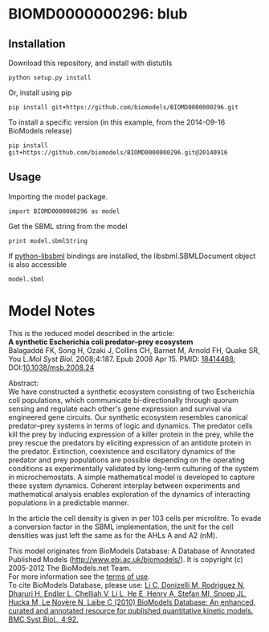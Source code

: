 # BIOMD0000000296: blub

## Installation

Download this repository, and install with distutils

`python setup.py install`

Or, install using pip

`pip install git+https://github.com/biomodels/BIOMD0000000296.git`

To install a specific version (in this example, from the 2014-09-16 BioModels release)

`pip install git+https://github.com/biomodels/BIOMD0000000296.git@20140916`

## Usage

Importing the model package.

`import BIOMD0000000296 as model`

Get the SBML string from the model

`print model.sbmlString`

If [python-libsbml](https://pypi.python.org/pypi/python-libsbml) bindings are
installed, the libsbml.SBMLDocument object is also accessible

`model.sbml`


# Model Notes


This is the reduced model described in the article:  
**A synthetic Escherichia coli predator–prey ecosystem**   
Balagaddé FK, Song H, Ozaki J, Collins CH, Barnet M, Arnold FH, Quake SR, You
L._Mol Syst Biol._ 2008;4:187. Epub 2008 Apr 15. PMID:
[18414488](http://www.ncbi.nlm.nih.gov/pubmed/18414488);
DOI:[10.1038/msb.2008.24](http://dx.doi.org/10.1038/msb.2008.24)

Abstract:  
We have constructed a synthetic ecosystem consisting of two Escherichia coli
populations, which communicate bi-directionally through quorum sensing and
regulate each other's gene expression and survival via engineered gene
circuits. Our synthetic ecosystem resembles canonical predator–prey systems in
terms of logic and dynamics. The predator cells kill the prey by inducing
expression of a killer protein in the prey, while the prey rescue the
predators by eliciting expression of an antidote protein in the predator.
Extinction, coexistence and oscillatory dynamics of the predator and prey
populations are possible depending on the operating conditions as
experimentally validated by long-term culturing of the system in
microchemostats. A simple mathematical model is developed to capture these
system dynamics. Coherent interplay between experiments and mathematical
analysis enables exploration of the dynamics of interacting populations in a
predictable manner.

In the article the cell density is given in per 103 cells per microlitre. To
evade a conversion factor in the SBML implementation, the unit for the cell
densities was just left the same as for the AHLs A and A2 (nM).

This model originates from BioModels Database: A Database of Annotated
Published Models (http://www.ebi.ac.uk/biomodels/). It is copyright (c)
2005-2012 The BioModels.net Team.  
For more information see the [terms of
use](http://www.ebi.ac.uk/biomodels/legal.html).  
To cite BioModels Database, please use: [Li C, Donizelli M, Rodriguez N,
Dharuri H, Endler L, Chelliah V, Li L, He E, Henry A, Stefan MI, Snoep JL,
Hucka M, Le Novère N, Laibe C (2010) BioModels Database: An enhanced, curated
and annotated resource for published quantitative kinetic models. BMC Syst
Biol., 4:92.](http://www.ncbi.nlm.nih.gov/pubmed/20587024)


